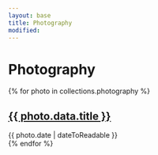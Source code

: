 ```yaml
---
layout: base
title: Photography
modified:
---
```


# Photography

{% for photo in collections.photography %}
<article>
  <h2><a href="{{ photo.url }}">{{ photo.data.title }}</a></h2>
  <time datetime="{{ photo.date | dateToISO }}">{{ photo.date | dateToReadable }}</time>
</article>
{% endfor %}
